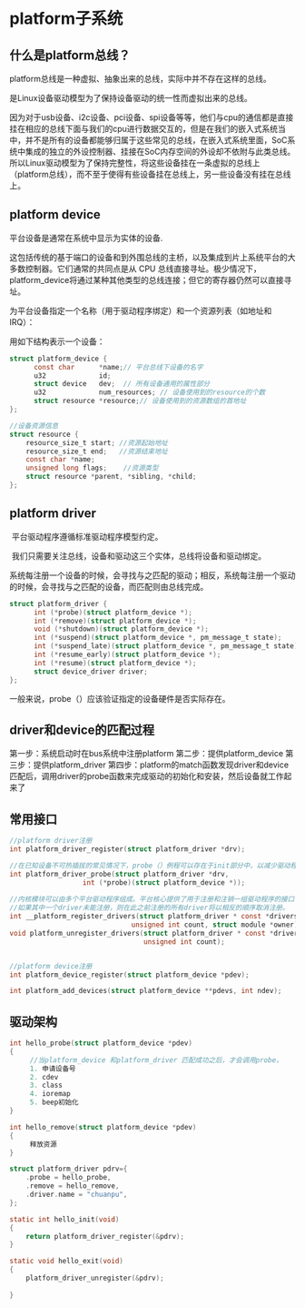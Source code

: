 # platform子系统

## 什么是platform总线？

platform总线是一种虚拟、抽象出来的总线，实际中并不存在这样的总线。

是Linux设备驱动模型为了保持设备驱动的统一性而虚拟出来的总线。

因为对于usb设备、i2c设备、pci设备、spi设备等等，他们与cpu的通信都是直接挂在相应的总线下面与我们的cpu进行数据交互的，但是在我们的嵌入式系统当中，并不是所有的设备都能够归属于这些常见的总线，在嵌入式系统里面，SoC系统中集成的独立的外设控制器、挂接在SoC内存空间的外设却不依附与此类总线。所以Linux驱动模型为了保持完整性，将这些设备挂在一条虚拟的总线上（platform总线），而不至于使得有些设备挂在总线上，另一些设备没有挂在总线上。



## platform device

平台设备是通常在系统中显示为实体的设备.

这包括传统的基于端口的设备和到外围总线的主桥，以及集成到片上系统平台的大多数控制器。它们通常的共同点是从 CPU 总线直接寻址。极少情况下，platform_device将通过某种其他类型的总线连接；但它的寄存器仍然可以直接寻址。

为平台设备指定一个名称（用于驱动程序绑定）和一个资源列表（如地址和IRQ）：

用如下结构表示一个设备：

```c
struct platform_device {
      const char      *name;// 平台总线下设备的名字
      u32             id;
      struct device   dev;	// 所有设备通用的属性部分
      u32             num_resources; // 设备使用到的resource的个数
      struct resource *resource;// 设备使用到的资源数组的首地址
};

//设备资源信息
struct resource {
    resource_size_t start; //资源起始地址
    resource_size_t end;   //资源结束地址
    const char *name;
    unsigned long flags;    //资源类型
    struct resource *parent, *sibling, *child;
};
```





## platform driver

​	平台驱动程序遵循标准驱动程序模型约定。

​	我们只需要关注总线，设备和驱动这三个实体，总线将设备和驱动绑定。

​	系统每注册一个设备的时候，会寻找与之匹配的驱动；相反，系统每注册一个驱动的时候，会寻找与之匹配的设备，而匹配则由总线完成。

```c
struct platform_driver {
      int (*probe)(struct platform_device *);
      int (*remove)(struct platform_device *);
      void (*shutdown)(struct platform_device *);
      int (*suspend)(struct platform_device *, pm_message_t state);
      int (*suspend_late)(struct platform_device *, pm_message_t state);
      int (*resume_early)(struct platform_device *);
      int (*resume)(struct platform_device *);
      struct device_driver driver;
};
```

一般来说，probe（）应该验证指定的设备硬件是否实际存在。



## driver和device的匹配过程

第一步：系统启动时在bus系统中注册platform
第二步：提供platform_device
第三步：提供platform_driver
第四步：platform的match函数发现driver和device匹配后，调用driver的probe函数来完成驱动的初始化和安装，然后设备就工作起来了



## 常用接口

```c
//platform driver注册
int platform_driver_register(struct platform_driver *drv);

//在已知设备不可热插拔的常见情况下，probe（）例程可以存在于init部分中，以减少驱动程序的运行时内存占用
int platform_driver_probe(struct platform_driver *drv,
                  int (*probe)(struct platform_device *));
    
//内核模块可以由多个平台驱动程序组成。平台核心提供了用于注册和注销一组驱动程序的接口
//如果其中一个driver未能注册，则在此之前注册的所有driver将以相反的顺序取消注册。
int __platform_register_drivers(struct platform_driver * const *drivers,
                              unsigned int count, struct module *owner);
void platform_unregister_drivers(struct platform_driver * const *drivers,
                                 unsigned int count);


//platform device注册
int platform_device_register(struct platform_device *pdev);

int platform_add_devices(struct platform_device **pdevs, int ndev);
```





## 驱动架构

```c
int hello_probe(struct platform_device *pdev)
{  
     //当platform_device 和platform_driver 匹配成功之后，才会调用probe，
     1. 申请设备号
     2. cdev
     3. class
     4. ioremap
     5. beep初始化
}

int hello_remove(struct platform_device *pdev)
{
     释放资源
}

struct platform_driver pdrv={
    .probe = hello_probe,
    .remove = hello_remove,
    .driver.name = "chuanpu",
};

static int hello_init(void)
{   
    return platform_driver_register(&pdrv);
}

static void hello_exit(void)
{
    platform_driver_unregister(&pdrv);
   
}
```





